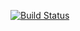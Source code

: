 [![Build Status](https://github.com/dlama008/WorkflowTeht/workflows/CI/badge.svg)](https://github.com/dlama008/WorkflowTeht/actions)

